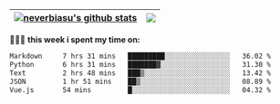 | <a href="https://github.com/neverbiasu"><img align="center" src="https://github-readme-stats.vercel.app/api?username=neverbiasu&theme=dracula&show_icons=true&hide_border=true&count_private=true" alt="neverbiasu's github stats" /></a> | <a href="https://github.com/neverbiasu"><img align="center" src="https://github-readme-stats.vercel.app/api/top-langs/?username=neverbiasu&theme=dracula&show_icons=true&hide_border=true&layout=compact" /></a> |
| ------------- | ------------- |

👨🏾‍💻 **this week i spent my time on:**
<!--START_SECTION:waka-->

```txt
Markdown     7 hrs 31 mins   █████████░░░░░░░░░░░░░░░░   36.02 %
Python       6 hrs 31 mins   ███████▓░░░░░░░░░░░░░░░░░   31.30 %
Text         2 hrs 48 mins   ███▒░░░░░░░░░░░░░░░░░░░░░   13.42 %
JSON         1 hr 51 mins    ██▒░░░░░░░░░░░░░░░░░░░░░░   08.89 %
Vue.js       54 mins         █░░░░░░░░░░░░░░░░░░░░░░░░   04.32 %
```

<!--END_SECTION:waka-->

